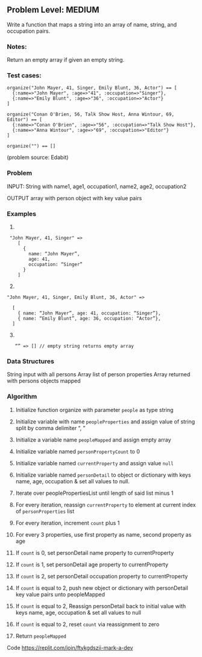 ## Problem Level: MEDIUM


Write a function that maps a string into an array of name, string, and occupation pairs.

### Notes:
Return an empty array if given an empty string.

### Test cases:
```
organize("John Mayer, 41, Singer, Emily Blunt, 36, Actor") == [
  {:name=>"John Mayer", :age=>"41", :occupation=>"Singer"},
  {:name=>"Emily Blunt", :age=>"36", :occupation=>"Actor"}
]

```
```
organize("Conan O'Brien, 56, Talk Show Host, Anna Wintour, 69, Editor") == [
  {:name=>"Conan O'Brien", :age=>"56", :occupation=>"Talk Show Host"},
  {:name=>"Anna Wintour", :age=>"69", :occupation=>"Editor"}
]
```
```
organize("") == []
```


(problem source: Edabit)



### Problem
INPUT: String with name1, age1, occupation1, name2, age2, occupation2

OUTPUT array with person object with key value pairs


### Examples

1.
```
 "John Mayer, 41, Singer" => 
    [
      {
        name: “John Mayer”,
        age: 41,
        occupation: “Singer”
      }
    ]
```

2. 
```
"John Mayer, 41, Singer, Emily Blunt, 36, Actor" => 

  [
    { name: “John Mayer”, age: 41, occupation: “Singer”},
    { name: “Emily Blunt”, age: 36, occupation: “Actor”},
  ]
```
3. 
```
   “” => [] // empty string returns empty array
```
  


###  Data Structures
String input with all persons
Array list of person properties
Array returned with persons objects mapped


### Algorithm
1. Initialize function organize with parameter `people` as type string
2. Initialize variable with name `peopleProperties` and assign value of string split by comma delimiter “, ” 
3. Initialize a variable name `peopleMapped` and assign empty array
4. Initialize variable named `personPropertyCount` to 0
5. Initialize variable named `currentProperty` and assign value `null`
6. Initialize variable named `personDetail` to object or dictionary with keys name, age, occupation & set all values to null.
7. Iterate over peoplePropertiesList until length of said list minus 1
8. For every iteration, reassign `currentProperty` to element at current index of `personProperties` list
9. For every iteration, increment `count` plus 1
10. For every 3 properties, use first property as name, second property as age
11. If `count` is 0, set personDetail name property to currentProperty
12. If `count` is 1, set personDetail age property to currentProperty
13. If `count` is 2, set personDetail occupation property to currentProperty

14. If `count` is equal to 2, push new object or dictionary with personDetail key value pairs  unto peopleMapped
15. If `count` is equal to 2, Reassign personDetail back to initial value with keys name, age, occupation & set all values to null
16. If `count` is equal to 2, reset `count` via reassignment to zero
17. Return `peopleMapped`


Code
https://replit.com/join/ftykgdszii-mark-a-dev
